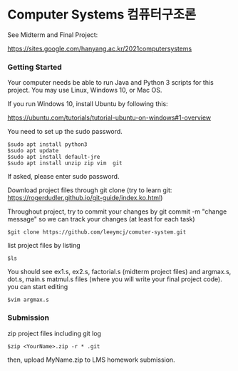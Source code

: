# Computer Systems 컴퓨터구조론

See Midterm and Final Project:

https://sites.google.com/hanyang.ac.kr/2021computersystems


### Getting Started
Your computer needs be able to run Java and Python 3 scripts for this project. You may use Linux, Windows 10, or Mac OS.

If you run Windows 10, install Ubuntu by following this:

https://ubuntu.com/tutorials/tutorial-ubuntu-on-windows#1-overview 

You need to set up the sudo password.

```console
$sudo apt install python3
$sudo apt update
$sudo apt install default-jre
$sudo apt install unzip zip vim  git
```

If asked, please enter sudo password.

Download project files through git clone (try to learn git:  https://rogerdudler.github.io/git-guide/index.ko.html)

Throughout project, try to commit your changes by git commit -m "change message" so we can track your changes (at least for each task)

```console
$git clone https://github.com/leeymcj/comuter-system.git
```

list project files by listing

```console
$ls
```
You should see ex1.s, ex2.s, factorial.s  (midterm project files) and argmax.s, dot.s, main.s matmul.s files (where you will write your final project code).
you can start editing

```console
$vim argmax.s
```

### Submission

zip project files including git log

```console
$zip <YourName>.zip -r * .git
```
then, upload MyName.zip to LMS homework submission.







##
